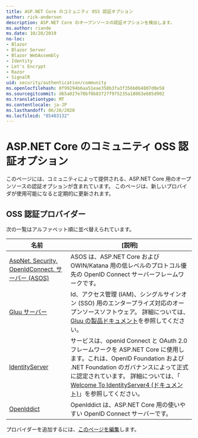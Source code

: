 ```yaml
---
title: ASP.NET Core のコミュニティ OSS 認証オプション
author: rick-anderson
description: ASP.NET Core のオープンソースの認証オプションを検出します。
ms.author: riande
ms.date: 10/28/2019
no-loc:
- Blazor
- Blazor Server
- Blazor WebAssembly
- Identity
- Let's Encrypt
- Razor
- SignalR
uid: security/authentication/community
ms.openlocfilehash: 8f99294b6aa51eae350b3fa3f356b0b4807d0e58
ms.sourcegitcommit: d65a027e78bf0b83727f975235a18863e685d902
ms.translationtype: MT
ms.contentlocale: ja-JP
ms.lasthandoff: 06/26/2020
ms.locfileid: "85403132"
---
```

# <a name="community-oss-authentication-options-for-aspnet-core"></a>ASP.NET Core のコミュニティ OSS 認証オプション

このページには、コミュニティによって提供される、ASP.NET Core 用のオープンソースの認証オプションが含まれています。 このページは、新しいプロバイダが使用可能になると定期的に更新されます。

## <a name="oss-authentication-providers"></a>OSS 認証プロバイダー

次の一覧はアルファベット順に並べ替えられています。

| 名前 | [説明] |
| ---- | ----------- |
| [AspNet. Security. OpenIdConnect. サーバー (ASOS)](https://github.com/aspnet-contrib/AspNet.Security.OpenIdConnect.Server) | ASOS は、ASP.NET Core および OWIN/Katana 用の低レベルのプロトコル優先の OpenID Connect サーバーフレームワークです。 |
| [Gluu サーバー](https://gluu.org/) | Id、アクセス管理 (IAM)、シングルサインオン (SSO) 用のエンタープライズ対応のオープンソースソフトウェア。 詳細については、 [Gluu の製品ドキュメント](https://gluu.org/docs/)を参照してください。 |
| [IdentityServer](https://identityserver.io/) | サービスは、openid Connect と OAuth 2.0 フレームワークを ASP.NET Core に使用します。これは、OpenID Foundation および .NET Foundation のガバナンスによって正式に認定されています。 詳細については、「 [Welcome To IdentityServer4 (ドキュメント)](https://identityserver4.readthedocs.io/en/latest/)」を参照してください。 |
| [OpenIddict](https://github.com/openiddict/openiddict-core) | OpenIddict は、ASP.NET Core 用の使いやすい OpenID Connect サーバーです。 |

プロバイダーを追加するには、[このページを編集](https://github.com/login?return_to=https%3A%2F%2Fgithub.com%2Faspnet%2FDocs%2Fedit%2Fmaster%2Faspnetcore%2Fsecurity%2Fauthentication%2Fcommunity.md)します。

